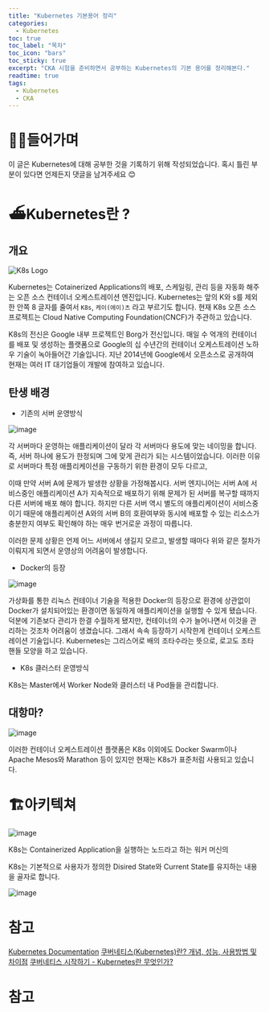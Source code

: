 ```yaml
---
title: "Kubernetes 기본용어 정리"
categories: 
  - Kubernetes
toc: true
toc_label: "목차"
toc_icon: "bars"
toc_sticky: true
excerpt: "CKA 시험을 준비하면서 공부하는 Kubernetes의 기본 용어를 정리해본다."
readtime: true
tags:
  - Kubernetes
  - CKA
---
```


# 🤸‍♂️들어가며
이 글은 Kubernetes에 대해 공부한 것을 기록하기 위해 작성되었습니다. 혹시 틀린 부분이 있다면 언제든지 댓글을 남겨주세요 😊

# ⛴Kubernetes란 ?

## 개요

![K8s Logo](https://user-images.githubusercontent.com/60086878/103609779-f2459300-4f61-11eb-951e-8fa51bc3c9e0.png)

Kubernetes는 Cotainerized Applications의 배포, 스케일링, 관리 등을 자동화 해주는 오픈 소스 컨테이너 오케스트레이션 엔진입니다. Kubernetes는 앞의 K와 s를 제외한 안쪽 8 글자를 줄여서 `K8s`, `케이(에이)츠` 라고 부르기도 합니다. 현재 K8s 오픈 소스 프로젝트는 Cloud Native Computing Foundation(CNCF)가 주관하고 있습니다.

K8s의 전신은 Google 내부 프로젝트인 Borg가 전신입니다. 매일 수 억개의 컨테이너를 배포 및 생성하는 플랫폼으로 Google의 십 수년간의 컨테이너 오케스트레이션 노하우 기술이 녹아들어간 기술입니다. 지난 2014년에 Google에서 오픈소스로 공개하여 현재는 여러 IT 대기업들이 개발에 참여하고 있습니다.

## 탄생 배경

- 기존의 서버 운영방식

![image](https://user-images.githubusercontent.com/60086878/103625188-fa133080-4f7d-11eb-937b-a416a042423e.png)

각 서버마다 운영하는 애플리케이션이 달라 각 서버마다 용도에 맞는 네이밍을 합니다. 즉, 서버 하나에 용도가 한정되며 그에 맞게 관리가 되는 시스템이었습니다. 이러한 이유로 서버마다 특정 애플리케이션을 구동하기 위한 환경이 모두 다르고, 

이때 만약 서버 A에 문제가 발생한 상황을 가정해봅시다. 서버 엔지니어는 서버 A에 서비스중인 애플리케이션 A가 지속적으로 배포하기 위해 문제가 된 서버를 복구할 때까지 다른 서버에 배포  해야 합니다. 하지만 다른 서버 역시 별도의 애플리케이션이 서비스중이기 때문에 애플리케이션 A와의 서버 B의 호환여부와 동시에 배포할 수 있는 리소스가 충분한지 여부도 확인해야 하는 매우 번거로운 과정이 따릅니다.

이러한 문제 상황은 언제 어느 서버에서 생길지 모르고, 발생할 때마다 위와 같은 절차가 이뤄지게 되면서 운영상의 어려움이 발생합니다.

- Docker의 등장

![image](https://user-images.githubusercontent.com/60086878/103625397-42325300-4f7e-11eb-88dd-16bc55f251a6.png)

가상화를 통한 리눅스 컨테이너 기술을 적용한 Docker의 등장으로 환경에 상관없이 Docker가 설치되어있는 환경이면 동일하게 애플리케이션을 실행할 수 있게 됐습니다. 덕분에 기존보다 관리가 한결 수월하게 됐지만, 컨테이너의 수가 늘어나면서 이것을 관리하는 것조차 어려움이 생겼습니다. 그래서 속속 등장하기 시작한게 컨테이너 오케스트레이션 기술입니다. Kubernetes는 그리스어로 배의 조타수라는 뜻으로, 로고도 조타 핸들 모양을 하고 있습니다. 


- K8s 클러스터 운영방식

K8s는 Master에서 Worker Node와 클러스터 내 Pod들을 관리합니다. 



## 대항마?

![image](https://user-images.githubusercontent.com/60086878/103619989-0e532f80-4f76-11eb-9ecf-4523d7699dba.png)

이러한 컨테이너 오케스트레이션 플랫폼은 K8s 이외에도 Docker Swarm이나 Apache Mesos와 Marathon 등이 있지만 현재는 K8s가 표준처럼 사용되고 있습니다.

# 🏗아키텍쳐

![image](https://user-images.githubusercontent.com/60086878/103619579-5a51a480-4f75-11eb-8a9b-664d1d04cba4.png)

K8s는 Containerized Application을 실행하는 노드라고 하는 워커 머신의 

K8s는 기본적으로 사용자가 정의한 Disired State와 Current State를 유지하는 내용을 골자로 합니다. 

![image](https://user-images.githubusercontent.com/60086878/103617297-5facf000-4f71-11eb-887b-107abd5b78b4.png)




# 참고
[Kubernetes Documentation](https://kubernetes.io/docs/home/)
[쿠버네티스(Kubernetes)란? 개념, 성능, 사용방법 및 차이점](https://www.redhat.com/ko/topics/containers/what-is-kubernetes)
[쿠버네티스 시작하기 - Kubernetes란 무엇인가?](https://subicura.com/2019/05/19/kubernetes-basic-1.html)


# 참고